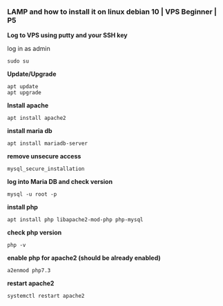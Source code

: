 ###  LAMP and how to install it on linux debian 10 | VPS Beginner | P5

**Log to VPS using putty and your SSH key**

log in as admin
```
sudo su
```
**Update/Upgrade**
```
apt update
apt upgrade
```
**Install apache**
```
apt install apache2
```
**install maria db**
```
apt install mariadb-server
```
**remove unsecure access**
```
mysql_secure_installation
```
**log into Maria DB and check version**
```
mysql -u root -p
```
**install php**
```
apt install php libapache2-mod-php php-mysql
```
**check php version**
```
php -v
```
**enable php for apache2 (should be already enabled)**
```
a2enmod php7.3
```
**restart apache2**
```
systemctl restart apache2
```